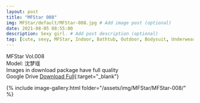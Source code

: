 ```yaml
---
layout: post
title: "MFStar 008"
img: MFStar/default/MFStar-008.jpg # Add image post (optional)
date: 2021-08-05 08:55:00
description: Sexy girl. # Add post description (optional)
tag: [cute, sexy, MFStar, Indoor, Bathtub, Outdoor, Bodysuit, Underwear, Cosplay, Big Tits, Tattoo, CHINAGIRLS]
---
```

MFStar Vol.008  
Model: 沈梦瑶  
Images in download package have full quality                    
Google Drive [Download Full](http://gestyy.com/eoGnFr){:target="_blank"}

{% include image-gallery.html folder="/assets/img/MFStar/MFStar-008/" %}
